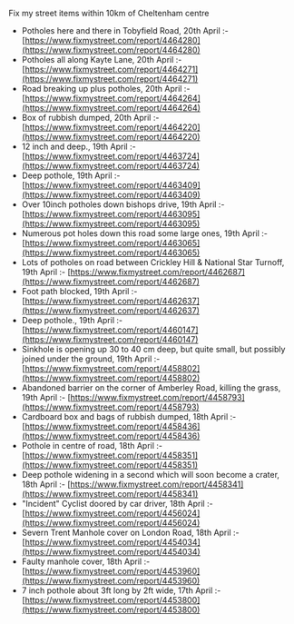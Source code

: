 Fix my street items within 10km of Cheltenham centre

<!-- fix_marker starts -->

- Potholes here and there in Tobyfield Road, 20th April :- [https://www.fixmystreet.com/report/4464280](https://www.fixmystreet.com/report/4464280)
- Potholes all along Kayte Lane, 20th April :- [https://www.fixmystreet.com/report/4464271](https://www.fixmystreet.com/report/4464271)
- Road breaking up plus potholes, 20th April :- [https://www.fixmystreet.com/report/4464264](https://www.fixmystreet.com/report/4464264)
- Box of rubbish dumped, 20th April :- [https://www.fixmystreet.com/report/4464220](https://www.fixmystreet.com/report/4464220)
- 12 inch and deep., 19th April :- [https://www.fixmystreet.com/report/4463724](https://www.fixmystreet.com/report/4463724)
- Deep pothole, 19th April :- [https://www.fixmystreet.com/report/4463409](https://www.fixmystreet.com/report/4463409)
- Over 10inch potholes down bishops drive, 19th April :- [https://www.fixmystreet.com/report/4463095](https://www.fixmystreet.com/report/4463095)
- Numerous pot holes down this road some large ones, 19th April :- [https://www.fixmystreet.com/report/4463065](https://www.fixmystreet.com/report/4463065)
- Lots of potholes on road between Crickley Hill & National Star Turnoff, 19th April :- [https://www.fixmystreet.com/report/4462687](https://www.fixmystreet.com/report/4462687)
- Foot path blocked, 19th April :- [https://www.fixmystreet.com/report/4462637](https://www.fixmystreet.com/report/4462637)
- Deep pothole., 19th April :- [https://www.fixmystreet.com/report/4460147](https://www.fixmystreet.com/report/4460147)
- Sinkhole is opening up 30 to 40 cm deep, but quite small, but possibly joined under the ground, 19th April :- [https://www.fixmystreet.com/report/4458802](https://www.fixmystreet.com/report/4458802)
- Abandoned barrier on the corner of Amberley Road, killing the grass, 19th April :- [https://www.fixmystreet.com/report/4458793](https://www.fixmystreet.com/report/4458793)
- Cardboard box and bags of rubbish dumped, 18th April :- [https://www.fixmystreet.com/report/4458436](https://www.fixmystreet.com/report/4458436)
- Pothole in centre of road, 18th April :- [https://www.fixmystreet.com/report/4458351](https://www.fixmystreet.com/report/4458351)
- Deep pothole widening in a second which will soon become a crater, 18th April :- [https://www.fixmystreet.com/report/4458341](https://www.fixmystreet.com/report/4458341)
- "Incident" Cyclist doored by car driver, 18th April :- [https://www.fixmystreet.com/report/4456024](https://www.fixmystreet.com/report/4456024)
- Severn Trent Manhole cover on London Road, 18th April :- [https://www.fixmystreet.com/report/4454034](https://www.fixmystreet.com/report/4454034)
- Faulty manhole cover, 18th April :- [https://www.fixmystreet.com/report/4453960](https://www.fixmystreet.com/report/4453960)
- 7 inch pothole about 3ft long by 2ft wide, 17th April :- [https://www.fixmystreet.com/report/4453800](https://www.fixmystreet.com/report/4453800)

<!-- fix_marker ends -->
